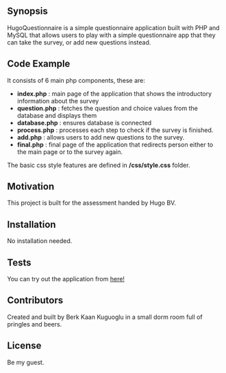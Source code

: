 ## Synopsis

HugoQuestionnaire is a simple questionnaire application built with PHP and MySQL that allows users to play with a simple questionnaire app that they can take the survey, or add new questions instead.

## Code Example

It consists of 6 main php components, these are:

- **index.php** : main page of the application that shows the introductory information about the survey
- **question.php** : fetches the question and choice values from the database and displays them
- **database.php** : ensures database is connected
- **process.php** : processes each step to check if the survey is finished.
- **add.php** : allows users to add new questions to the survey.
- **final.php** : final page of the application that redirects person either to the main page or to the survey again.

The basic css style features are defined in **/css/style.css** folder.

## Motivation

This project is built for the assessment handed by Hugo BV.

## Installation

No installation needed.

## Tests

You can try out the application from [here!](http://ec2-54-202-97-207.us-west-2.compute.amazonaws.com/)

## Contributors

Created and built by Berk Kaan Kuguoglu in a small dorm room full of pringles and beers.

## License

Be my guest.
